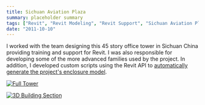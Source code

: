 ```yaml
---
title: Sichuan Aviation Plaza
summary: placeholder summary
tags: ["Revit", "Revit Modeling", "Revit Support", "Sichuan Aviation Plaza"]
date: "2011-10-10"
---
```


I worked with the team designing this 45 story office tower in Sichuan China providing training and support for Revit. I was also responsible for developing some of the more advanced families used by the project. In addition, I developed custom scripts using the Revit API to [automatically generate the project's enclosure model](http://www.ericanastas.com/sap-enclosure/).

[![](http://www.ericanastas.com/wp-content/uploads/2012/02/Full-Tower-636x1272.jpg "Full Tower")](Full-Tower.jpg)

[![](http://www.ericanastas.com/wp-content/uploads/2012/02/Building-Section-3d-636x476.jpg "3D Building Section")](Building-Section-3d.jpg)
